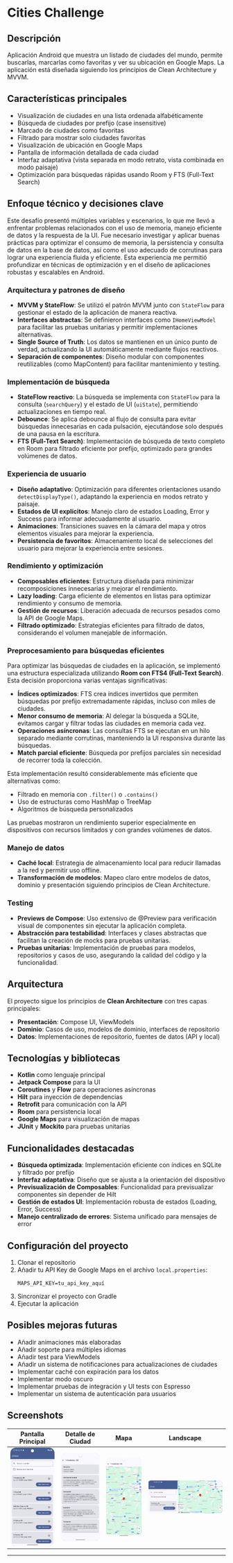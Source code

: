 # Cities Challenge

## Descripción
Aplicación Android que muestra un listado de ciudades del mundo, permite buscarlas, marcarlas como favoritas y ver su ubicación en Google Maps. La aplicación está diseñada siguiendo los principios de Clean Architecture y MVVM.

## Características principales
- Visualización de ciudades en una lista ordenada alfabéticamente
- Búsqueda de ciudades por prefijo (case insensitive)
- Marcado de ciudades como favoritas
- Filtrado para mostrar solo ciudades favoritas
- Visualización de ubicación en Google Maps
- Pantalla de información detallada de cada ciudad
- Interfaz adaptativa (vista separada en modo retrato, vista combinada en modo paisaje)
- Optimización para búsquedas rápidas usando Room y FTS (Full-Text Search)

## Enfoque técnico y decisiones clave

Este desafío presentó múltiples variables y escenarios, lo que me llevó a enfrentar problemas relacionados con el uso de memoria, manejo eficiente de datos y la respuesta de la UI. Fue necesario investigar y aplicar buenas prácticas para optimizar el consumo de memoria, la persistencia y consulta de datos en la base de datos, así como el uso adecuado de corrutinas para lograr una experiencia fluida y eficiente. Esta experiencia me permitió profundizar en técnicas de optimización y en el diseño de aplicaciones robustas y escalables en Android.

### Arquitectura y patrones de diseño
- **MVVM y StateFlow**: Se utilizó el patrón MVVM junto con `StateFlow` para gestionar el estado de la aplicación de manera reactiva.
- **Interfaces abstractas**: Se definieron interfaces como `IHomeViewModel` para facilitar las pruebas unitarias y permitir implementaciones alternativas.
- **Single Source of Truth**: Los datos se mantienen en un único punto de verdad, actualizando la UI automáticamente mediante flujos reactivos.
- **Separación de componentes**: Diseño modular con componentes reutilizables (como MapContent) para facilitar mantenimiento y testing.

### Implementación de búsqueda
- **StateFlow reactivo**: La búsqueda se implementa con `StateFlow` para la consulta (`searchQuery`) y el estado de UI (`uiState`), permitiendo actualizaciones en tiempo real.
- **Debounce**: Se aplica debounce al flujo de consulta para evitar búsquedas innecesarias en cada pulsación, ejecutándose solo después de una pausa en la escritura.
- **FTS (Full-Text Search)**: Implementación de búsqueda de texto completo en Room para filtrado eficiente por prefijo, optimizado para grandes volúmenes de datos.

### Experiencia de usuario
- **Diseño adaptativo**: Optimización para diferentes orientaciones usando `detectDisplayType()`, adaptando la experiencia en modos retrato y paisaje.
- **Estados de UI explícitos**: Manejo claro de estados Loading, Error y Success para informar adecuadamente al usuario.
- **Animaciones**: Transiciones suaves en la cámara del mapa y otros elementos visuales para mejorar la experiencia.
- **Persistencia de favoritos**: Almacenamiento local de selecciones del usuario para mejorar la experiencia entre sesiones.

### Rendimiento y optimización
- **Composables eficientes**: Estructura diseñada para minimizar recomposiciones innecesarias y mejorar el rendimiento.
- **Lazy loading**: Carga eficiente de elementos en listas para optimizar rendimiento y consumo de memoria.
- **Gestión de recursos**: Liberación adecuada de recursos pesados como la API de Google Maps.
- **Filtrado optimizado**: Estrategias eficientes para filtrado de datos, considerando el volumen manejable de información.

### Preprocesamiento para búsquedas eficientes

Para optimizar las búsquedas de ciudades en la aplicación, se implementó una estructura especializada utilizando **Room con FTS4 (Full-Text Search)**. Esta decisión proporciona varias ventajas significativas:

- **Índices optimizados**: FTS crea índices invertidos que permiten búsquedas por prefijo extremadamente rápidas, incluso con miles de ciudades.
- **Menor consumo de memoria**: Al delegar la búsqueda a SQLite, evitamos cargar y filtrar todas las ciudades en memoria cada vez.
- **Operaciones asíncronas**: Las consultas FTS se ejecutan en un hilo separado mediante corrutinas, manteniendo la UI responsiva durante las búsquedas.
- **Match parcial eficiente**: Búsqueda por prefijos parciales sin necesidad de recorrer toda la colección.

Esta implementación resultó considerablemente más eficiente que alternativas como:
- Filtrado en memoria con `.filter()` o `.contains()`
- Uso de estructuras como HashMap o TreeMap
- Algoritmos de búsqueda personalizados

Las pruebas mostraron un rendimiento superior especialmente en dispositivos con recursos limitados y con grandes volúmenes de datos.

### Manejo de datos
- **Caché local**: Estrategia de almacenamiento local para reducir llamadas a la red y permitir uso offline.
- **Transformación de modelos**: Mapeo claro entre modelos de datos, dominio y presentación siguiendo principios de Clean Architecture.

### Testing
- **Previews de Compose**: Uso extensivo de @Preview para verificación visual de componentes sin ejecutar la aplicación completa.
- **Abstracción para testabilidad**: Interfaces y clases abstractas que facilitan la creación de mocks para pruebas unitarias.
- **Pruebas unitarias**: Implementación de pruebas para modelos, repositorios y casos de uso, asegurando la calidad del código y la funcionalidad.

## Arquitectura
El proyecto sigue los principios de **Clean Architecture** con tres capas principales:
- **Presentación**: Compose UI, ViewModels
- **Dominio**: Casos de uso, modelos de dominio, interfaces de repositorio
- **Datos**: Implementaciones de repositorio, fuentes de datos (API y local)

## Tecnologías y bibliotecas
- **Kotlin** como lenguaje principal
- **Jetpack Compose** para la UI
- **Coroutines** y **Flow** para operaciones asíncronas
- **Hilt** para inyección de dependencias
- **Retrofit** para comunicación con la API
- **Room** para persistencia local
- **Google Maps** para visualización de mapas
- **JUnit** y **Mockito** para pruebas unitarias

## Funcionalidades destacadas
- **Búsqueda optimizada**: Implementación eficiente con índices en SQLite y filtrado por prefijo
- **Interfaz adaptativa**: Diseño que se ajusta a la orientación del dispositivo
- **Previsualización de Composables**: Funcionalidad para previsualizar componentes sin depender de Hilt
- **Gestión de estados UI**: Implementación robusta de estados (Loading, Error, Success)
- **Manejo centralizado de errores**: Sistema unificado para mensajes de error

## Configuración del proyecto
1. Clonar el repositorio
2. Añadir tu API Key de Google Maps en el archivo `local.properties`:
   ```
   MAPS_API_KEY=tu_api_key_aquí
   ```
3. Sincronizar el proyecto con Gradle
4. Ejecutar la aplicación

## Posibles mejoras futuras
- Añadir animaciones más elaboradas
- Añadir soporte para múltiples idiomas
- Añadir test para ViewModels
- Añadir un sistema de notificaciones para actualizaciones de ciudades
- Implementar caché con expiración para los datos
- Implementar modo oscuro
- Implementar pruebas de integración y UI tests con Espresso
- Implementar un sistema de autenticación para usuarios

## Screenshots
| Pantalla Principal | Detalle de Ciudad | Mapa | Landscape |
|--------------------|-------------------|------|-----------|
| ![Main Screen](screenshots/Main.png) | ![City Detail](screenshots/Info.png) | ![Map](screenshots/Map.png) | ![Landscape](screenshots/Landscape.png) |

---
